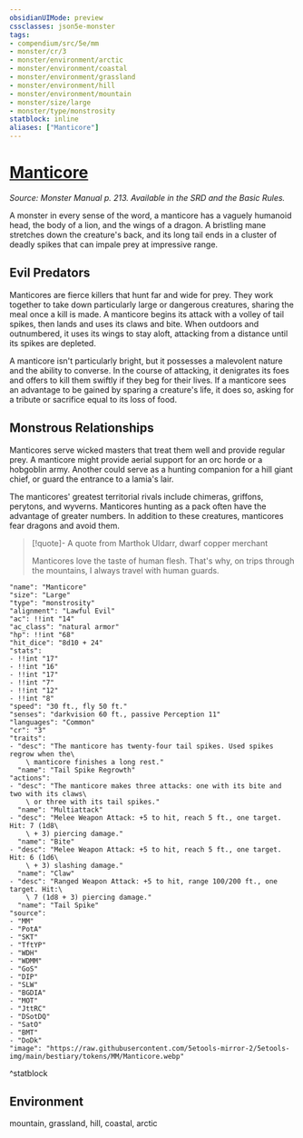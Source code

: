 ```yaml
---
obsidianUIMode: preview
cssclasses: json5e-monster
tags:
- compendium/src/5e/mm
- monster/cr/3
- monster/environment/arctic
- monster/environment/coastal
- monster/environment/grassland
- monster/environment/hill
- monster/environment/mountain
- monster/size/large
- monster/type/monstrosity
statblock: inline
aliases: ["Manticore"]
---
```

# [Manticore](3-Mechanics\CLI\bestiary\monstrosity/manticore.md)
*Source: Monster Manual p. 213. Available in the SRD and the Basic Rules.*  

A monster in every sense of the word, a manticore has a vaguely humanoid head, the body of a lion, and the wings of a dragon. A bristling mane stretches down the creature's back, and its long tail ends in a cluster of deadly spikes that can impale prey at impressive range.

## Evil Predators

Manticores are fierce killers that hunt far and wide for prey. They work together to take down particularly large or dangerous creatures, sharing the meal once a kill is made. A manticore begins its attack with a volley of tail spikes, then lands and uses its claws and bite. When outdoors and outnumbered, it uses its wings to stay aloft, attacking from a distance until its spikes are depleted.

A manticore isn't particularly bright, but it possesses a malevolent nature and the ability to converse. In the course of attacking, it denigrates its foes and offers to kill them swiftly if they beg for their lives. If a manticore sees an advantage to be gained by sparing a creature's life, it does so, asking for a tribute or sacrifice equal to its loss of food.

## Monstrous Relationships

Manticores serve wicked masters that treat them well and provide regular prey. A manticore might provide aerial support for an orc horde or a hobgoblin army. Another could serve as a hunting companion for a hill giant chief, or guard the entrance to a lamia's lair.

The manticores' greatest territorial rivals include chimeras, griffons, perytons, and wyverns. Manticores hunting as a pack often have the advantage of greater numbers. In addition to these creatures, manticores fear dragons and avoid them.

> [!quote]- A quote from Marthok Uldarr, dwarf copper merchant  
> 
> Manticores love the taste of human flesh. That's why, on trips through the mountains, I always travel with human guards.


```statblock
"name": "Manticore"
"size": "Large"
"type": "monstrosity"
"alignment": "Lawful Evil"
"ac": !!int "14"
"ac_class": "natural armor"
"hp": !!int "68"
"hit_dice": "8d10 + 24"
"stats":
- !!int "17"
- !!int "16"
- !!int "17"
- !!int "7"
- !!int "12"
- !!int "8"
"speed": "30 ft., fly 50 ft."
"senses": "darkvision 60 ft., passive Perception 11"
"languages": "Common"
"cr": "3"
"traits":
- "desc": "The manticore has twenty-four tail spikes. Used spikes regrow when the\
    \ manticore finishes a long rest."
  "name": "Tail Spike Regrowth"
"actions":
- "desc": "The manticore makes three attacks: one with its bite and two with its claws\
    \ or three with its tail spikes."
  "name": "Multiattack"
- "desc": "Melee Weapon Attack: +5 to hit, reach 5 ft., one target. Hit: 7 (1d8\
    \ + 3) piercing damage."
  "name": "Bite"
- "desc": "Melee Weapon Attack: +5 to hit, reach 5 ft., one target. Hit: 6 (1d6\
    \ + 3) slashing damage."
  "name": "Claw"
- "desc": "Ranged Weapon Attack: +5 to hit, range 100/200 ft., one target. Hit:\
    \ 7 (1d8 + 3) piercing damage."
  "name": "Tail Spike"
"source":
- "MM"
- "PotA"
- "SKT"
- "TftYP"
- "WDH"
- "WDMM"
- "GoS"
- "DIP"
- "SLW"
- "BGDIA"
- "MOT"
- "JttRC"
- "DSotDQ"
- "SatO"
- "BMT"
- "DoDk"
"image": "https://raw.githubusercontent.com/5etools-mirror-2/5etools-img/main/bestiary/tokens/MM/Manticore.webp"
```
^statblock

## Environment

mountain, grassland, hill, coastal, arctic